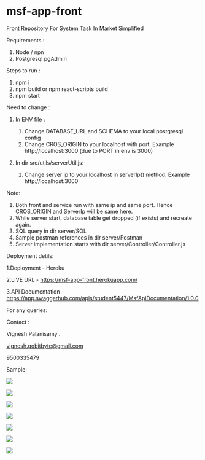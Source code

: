 # msf-app-front
Front Repository For System Task In Market Simplified

Requirements :
1. Node / npn
2. Postgresql pgAdmin

Steps to run : 
1. npm i
2. npm build or npm react-scripts build
3. npm start

Need to change :

1. In ENV file :
   1. Change DATABASE_URL and SCHEMA to your local postgresql config
   2. Change CROS_ORIGIN to your localhost with port. Example http://localhost:3000 (due to PORT in env is 3000)

2. In dir src/utils/serverUtil.js:
   1. Change server ip to your localhost in serverIp() method. Example http://localhost:3000

Note:
1. Both front and service run with same ip and same port. Hence CROS_ORIGIN and ServerIp will be same here.
2. While server start, database table get dropped (if exists) and recreate again.
3. SQL query in dir server/SQL
4. Sample postman references in dir server/Postman
5. Server implementation starts with dir server/Controller/Controller.js

Deployment detils:

1.Deployment - Heroku 

2.LIVE URL -  https://msf-app-front.herokuapp.com/

3.API Documentation - https://app.swaggerhub.com/apis/student5447/MsfApiDocumentation/1.0.0

For any queries:

Contact : 

Vignesh Palanisamy .

vignesh.gobitbyte@gmail.com

9500335479

Sample:

![](Image/Screenshot_20201207-163051_Chrome.jpg)

![](Image/Screenshot_20201207-163100_Chrome.jpg)

![](Image/Screenshot_20201207-163103_Chrome.jpg)

![](Image/Screenshot_20201207-163111_Chrome.jpg)

![](Image/Screenshot_20201207-163249_Chrome.jpg)

![](Image/Screenshot_20201207-163308_Chrome.jpg)

![](Image/Screenshot_20201207-163350_Chrome.jpg)
